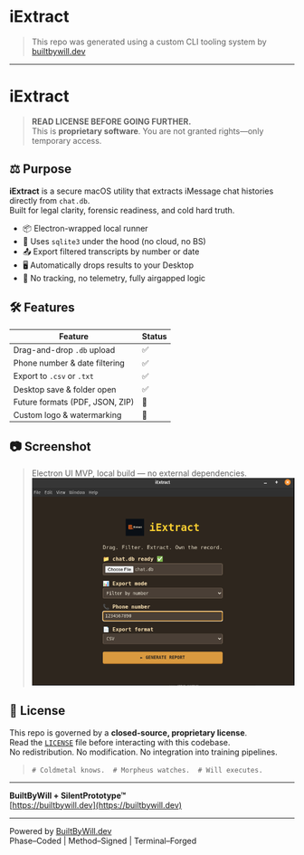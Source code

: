 # iExtract

> This repo was generated using a custom CLI tooling system by [builtbywill.dev](https://builtbywill.dev)

---

# iExtract

> **READ LICENSE BEFORE GOING FURTHER.**  
> This is **proprietary software**. You are not granted rights—only temporary access.

## ⚖️ Purpose

**iExtract** is a secure macOS utility that extracts iMessage chat histories directly from `chat.db`.  
Built for legal clarity, forensic readiness, and cold hard truth.

- 📦 Electron-wrapped local runner
- 🧱 Uses `sqlite3` under the hood (no cloud, no BS)
- 📤 Export filtered transcripts by number or date
- 🖥️ Automatically drops results to your Desktop
- 🔐 No tracking, no telemetry, fully airgapped logic

## 🛠 Features

| Feature | Status |
|--------|--------|
| Drag-and-drop `.db` upload | ✅ |
| Phone number & date filtering | ✅ |
| Export to `.csv` or `.txt` | ✅ |
| Desktop save & folder open | ✅ |
| Future formats (PDF, JSON, ZIP) | 🚧 |
| Custom logo & watermarking | 🚧 |

## 📷 Screenshot

> Electron UI MVP, local build — no external dependencies.  
![Screenshot](./SCREENSHOTS/iextract-electron.png)

## 🔐 License

This repo is governed by a **closed-source, proprietary license**.  
Read the [`LICENSE`](./LICENSE) file before interacting with this codebase.  
No redistribution. No modification. No integration into training pipelines.

> `# Coldmetal knows.  # Morpheus watches.  # Will executes.`

---

**BuiltByWill + SilentPrototype™**  
[https://builtbywill.dev](https://builtbywill.dev)

---

Powered by [BuiltByWill.dev](https://builtbywill.dev)  
Phase–Coded | Method–Signed | Terminal–Forged